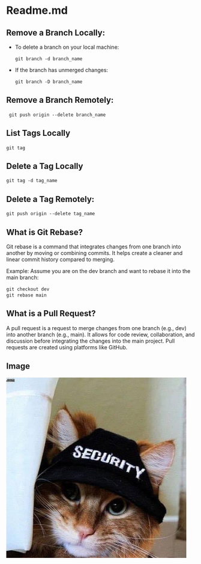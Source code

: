 # Readme.md

## Remove a Branch Locally:

* To delete a branch on your local machine:

      git branch -d branch_name
* If the branch has unmerged changes:

      git branch -D branch_name

## Remove a Branch Remotely:

     git push origin --delete branch_name

## List Tags Locally
    git tag
## Delete a Tag Locally
    git tag -d tag_name

## Delete a Tag Remotely:
    git push origin --delete tag_name

## What is Git Rebase?
Git rebase is a command that integrates changes from one branch into another by moving or combining commits. It helps create a cleaner and linear commit history compared to merging.

Example:
Assume you are on the dev branch and want to rebase it into the main branch:

    git checkout dev
    git rebase main

## What is a Pull Request?

A pull request is a request to merge changes from one branch (e.g., dev) into another branch (e.g., main). It allows for code review, collaboration, and discussion before integrating the changes into the main project. Pull requests are created using platforms like GitHub.
## Image

![Cat](cat.jpg)
